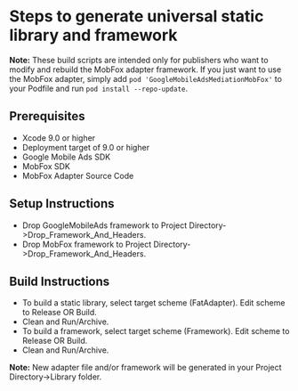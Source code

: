 # Steps to generate universal static library and framework

**Note:** These build scripts are intended only for publishers who want to
modify and rebuild the MobFox adapter framework. If you just want to use the
MobFox adapter, simply add `pod 'GoogleMobileAdsMediationMobFox'` to
your Podfile and run `pod install --repo-update`.

## Prerequisites
- Xcode 9.0 or higher
- Deployment target of 9.0 or higher
- Google Mobile Ads SDK
- MobFox SDK
- MobFox Adapter Source Code

## Setup Instructions
- Drop GoogleMobileAds framework to
Project Directory->Drop_Framework_And_Headers.
- Drop MobFox framework to
Project Directory->Drop_Framework_And_Headers.

## Build Instructions
- To build a static library, select target scheme (FatAdapter). Edit scheme to
Release OR Build.
- Clean and Run/Archive.
- To build a framework, select target scheme (Framework). Edit scheme to
Release OR Build.
- Clean and Run/Archive.

**Note:** New adapter file and/or framework will be generated in your
Project Directory->Library folder.
